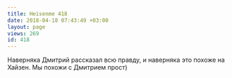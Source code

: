 ```yaml
---
title: Heisenme 418
date: 2018-04-18 07:43:49 +03:00
layout: page
views: 269
id: 418
---
```


Наверняка Дмитрий рассказал всю правду, и наверняка это похоже на Хайзен. Мы похожи с Дмитрием прост)


